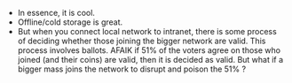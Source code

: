 - In essence, it is cool. 
- Offline/cold storage is great.
- But when you connect local network to intranet, there is some process of deciding whether those joining the bigger network are valid. This process involves ballots. AFAIK if 51% of the voters agree on those who joined (and their coins) are valid, then it is decided as valid. But what if a bigger mass joins the network to disrupt and poison the 51% ? 